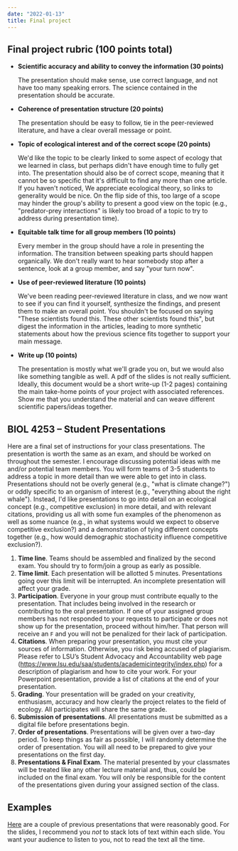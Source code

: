 ```yaml
---
date: "2022-01-13"
title: Final project
---
```


## Final project rubric (100 points total)

- **Scientific accuracy and ability to convey the information (30 points)**
    
    The presentation should make sense, use correct language, and not have too many speaking errors. The science contained in the presentation should be accurate. 
    
- **Coherence of presentation structure (20 points)**

    The presentation should be easy to follow, tie in the peer-reviewed literature, and have a clear overall message or point. 
    
- **Topic of ecological interest and of the correct scope (20 points)**

    We'd like the topic to be clearly linked to some aspect of ecology that we learned in class, but perhaps didn't have enough time to fully get into. The presentation should also be of correct scope, meaning that it cannot be so specific that it's difficult to find any more than one article. If you haven't noticed, We appreciate ecological theory, so links to generality would be nice. On the flip side of this, too large of a scope may hinder the group's ability to present a good view on the topic (e.g., "predator-prey interactions" is likely too broad of a topic to try to address during presentation time). 
    
- **Equitable talk time for all group members (10 points)**

    Every member in the group should have a role in presenting the information. The transition between speaking parts should happen organically. We don't really want to hear somebody stop after a sentence, look at a group member, and say "your turn now".
    
- **Use of peer-reviewed literature (10 points)**

    We've been reading peer-reviewed literature in class, and we now want to see if you can find it yourself, synthesize the findings, and present them to make an overall point. You shouldn't be focused on saying "These scientists found this. These other scientists found this", but digest the information in the articles, leading to more synthetic statements about how the previous science fits together to support your main message.
    
- **Write up (10 points)**

    The presentation is mostly what we'll grade you on, but we would also like something tangible as well. A pdf of the slides is not really sufficient. Ideally, this document would be a short write-up (1-2 pages) containing the main take-home points of your project with associated references. Show me that you understand the material and can weave different scientific papers/ideas together.

## BIOL 4253 – Student Presentations

Here are a final set of instructions for your class presentations. The presentation is worth the same as an exam, and should be worked on throughout the semester. I encourage discussing potential ideas with me and/or potential team members. You will form teams of 3-5 students to address a topic in more detail than we were able to get into in class. Presentations should not be overly general (e.g., "what is climate change?") or oddly specific to an organism of interest (e.g., "everything about the right whale"). Instead, I'd like presentations to go into detail on an ecological concept (e.g., competitive exclusion) in more detail, and with relevant citations, providing us all with some fun examples of the phenomenon as well as some nuance (e.g., in what systems would we expect to observe competitive exclusion?) and a demonstration of tying different concepts together (e.g., how would demographic stochasticity influence competitive exclusion?).

1. **Time line**. Teams should be assembled and finalized by the second exam. You should try to form/join a group as early as possible.
2. **Time limit**. Each presentation will be allotted 5 minutes. Presentations going over this limit will be interrupted. An incomplete presentation will affect your grade.
3. **Participation**. Everyone in your group must contribute equally to the presentation. That includes being involved in the research or contributing to the oral presentation. If one of your assigned group members has not responded to your requests to participate or does not show up for the presentation, proceed without him/her. That person will receive an `F` and you will not be penalized for their lack of participation.
4. **Citations**. When preparing your presentation, you must cite your sources of information. Otherwise, you risk being accused of plagiarism. Please refer to LSU’s Student Advocacy and Accountability web page (<https://www.lsu.edu/saa/students/academicintegrity/index.php>) for a description of plagiarism and how to cite your work. For your Powerpoint presentation, provide a list of citations at the end of your presentation.
5. **Grading**. Your presentation will be graded on your creativity, enthusiasm, accuracy and how clearly the project relates to the field of ecology. All participates will share the same grade.
6. **Submission of presentations**. All presentations must be submitted as a digital file before presentations begin. 
7. **Order of presentations**. Presentations will be given over a two-day period. To keep things as fair as possible, I will randomly determine the order of presentation. You will all need to be prepared to give your presentations on the first day. 
8. **Presentations & Final Exam**. The material presented by your classmates will be treated like any other lecture material and, thus, could be included on the final exam. You will only be responsible for the content of the presentations given during your assigned section of the class. 

## Examples

[Here](https://lsu.box.com/s/reva0gpmufm8vjlxv1kk2vctypbjxiwb) are a couple of previous presentations that were reasonably good. For the slides, I recommend you _not_ to stack lots of text within each slide. You want your audience to listen to you, not to read the text all the time.


